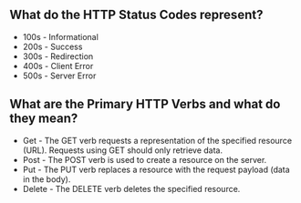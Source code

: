 ## What do the HTTP Status Codes represent?
* 100s - Informational
* 200s - Success
* 300s - Redirection
* 400s - Client Error
* 500s - Server Error

## What are the Primary HTTP Verbs and what do they mean?
* Get - The GET verb requests a representation of the specified resource (URL). Requests using GET should only retrieve data.
* Post - The POST verb is used to create a resource on the server.
* Put - The PUT verb replaces a resource with the request payload (data in the body).
* Delete - The DELETE verb deletes the specified resource.